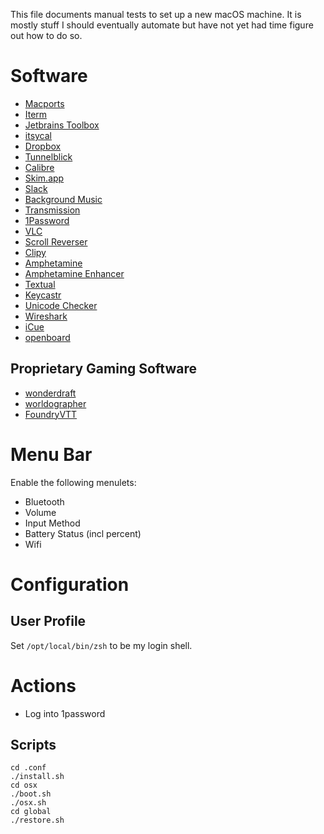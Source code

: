 This file documents manual tests to set up a new macOS machine.
It is mostly stuff I should eventually automate but have not yet had time figure out how to do so.

# Software

- [Macports](https://www.macports.org/)
- [Iterm](https://www.iterm2.com/)
- [Jetbrains Toolbox](https://www.jetbrains.com/toolbox/app/)
- [itsycal](https://www.mowglii.com/itsycal/)
- [Dropbox](https://dropbox.com/)
- [Tunnelblick](https://tunnelblick.net/)
- [Calibre](https://calibre-ebook.com/)
- [Skim.app](https://skim-app.sourceforge.io/)
- [Slack](https://slack.com/)
- [Background Music](https://github.com/kyleneideck/BackgroundMusic)
- [Transmission](https://transmissionbt.com/)
- [1Password](https://1password.com/)
- [VLC](https://www.videolan.org/vlc/index.html)
- [Scroll Reverser](https://pilotmoon.com/scrollreverser/)
- [Clipy](https://github.com/Clipy/Clipy)
- [Amphetamine](https://apps.apple.com/us/app/amphetamine/id937984704?mt=12)
- [Amphetamine Enhancer](https://github.com/x74353/Amphetamine-Enhancer)
- [Textual](https://www.codeux.com/textual/)
- [Keycastr](https://github.com/keycastr/keycastr/releases)
- [Unicode Checker](https://earthlingsoft.net/UnicodeChecker/)
- [Wireshark](https://www.wireshark.org/)
- [iCue](https://www.corsair.com/us/en/icue-mac)
- [openboard](https://openboard.ch)

## Proprietary Gaming Software
- [wonderdraft](https://www.wonderdraft.net/)
- [worldographer](https://worldographer.com)
- [FoundryVTT](https://foundryvtt.com/)

# Menu Bar

Enable the following menulets:

- Bluetooth
- Volume
- Input Method
- Battery Status (incl percent)
- Wifi

# Configuration

## User Profile
Set `/opt/local/bin/zsh` to be my login shell.

# Actions

- Log into 1password

## Scripts
```
cd .conf
./install.sh
cd osx
./boot.sh
./osx.sh
cd global
./restore.sh
```
